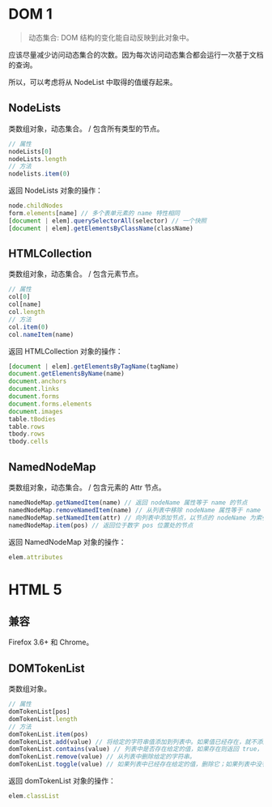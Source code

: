 # DOM 1

> 动态集合: DOM 结构的变化能自动反映到此对象中。

应该尽量减少访问动态集合的次数。因为每次访问动态集合都会运行一次基于文档的查询。

所以，可以考虑将从 NodeList 中取得的值缓存起来。

## NodeLists

类数组对象，动态集合。 / 包含所有类型的节点。

```js
// 属性
nodeLists[0]
nodeLists.length
// 方法
nodelists.item(0)
```

返回 NodeLists 对象的操作：

```js
node.childNodes
form.elements[name] // 多个表单元素的 name 特性相同
[document | elem].querySelectorAll(selector) // 一个快照
[document | elem].getElementsByClassName(className)
```

## HTMLCollection

类数组对象，动态集合。 / 包含元素节点。

```js
// 属性
col[0]
col[name]
col.length
// 方法
col.item(0)
col.nameItem(name)
```

返回 HTMLCollection 对象的操作：

```js
[document | elem].getElementsByTagName(tagName)
document.getElementsByName(name)
document.anchors
document.links
document.forms
document.forms.elements
document.images
table.tBodies
table.rows
tbody.rows
tbody.cells
```

## NamedNodeMap

类数组对象，动态集合。 / 包含元素的 Attr 节点。

```js
namedNodeMap.getNamedItem(name) // 返回 nodeName 属性等于 name 的节点
namedNodeMap.removeNamedItem(name) // 从列表中移除 nodeName 属性等于 name 的节点
namedNodeMap.setNamedItem(attr) // 向列表中添加节点，以节点的 nodeName 为索引
namedNodeMap.item(pos) // 返回位于数字 pos 位置处的节点
```

返回 NamedNodeMap 对象的操作：

```js
elem.attributes
```

# HTML 5

## 兼容

Firefox 3.6+ 和 Chrome。

## DOMTokenList

类数组对象。

```js
// 属性
domTokenList[pos]
domTokenList.length
// 方法
domTokenList.item(pos)
domTokenList.add(value) // 将给定的字符串值添加到列表中。如果值已经存在，就不添加了
domTokenList.contains(value) // 列表中是否存在给定的值，如果存在则返回 true，否则返回 false。
domTokenList.remove(value) // 从列表中删除给定的字符串。
domTokenList.toggle(value) // 如果列表中已经存在给定的值，删除它；如果列表中没有给定的值，添加它。
```

返回 domTokenList 对象的操作：

```js
elem.classList
```